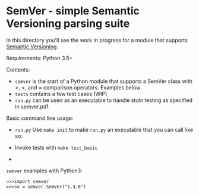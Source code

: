 # SemVer - simple Semantic Versioning parsing suite

In this directory you'll see the work in progress for a module that supports [Semantic Versioning](https://semver.org/).

Requirements: Python 3.5+

Contents:
* ```semver``` is the start of a Python module that supports a SemVer class with >, <, and = comparison operators. Examples below
* ```tests``` contains a few test cases (WIP)
* ```run.py``` can be used as an executable to handle stdin testing as specified in semver.pdf.

Basic command line usage:
* ```run.py``` Use ```make init``` to make ```run.py``` an executable that you can call like so:

* Invoke tests with ```make test_basic```
*


```semver``` examples with Python3:

```
>>>import semver
>>>sv = semver.SemVer("1.3.6")
```
